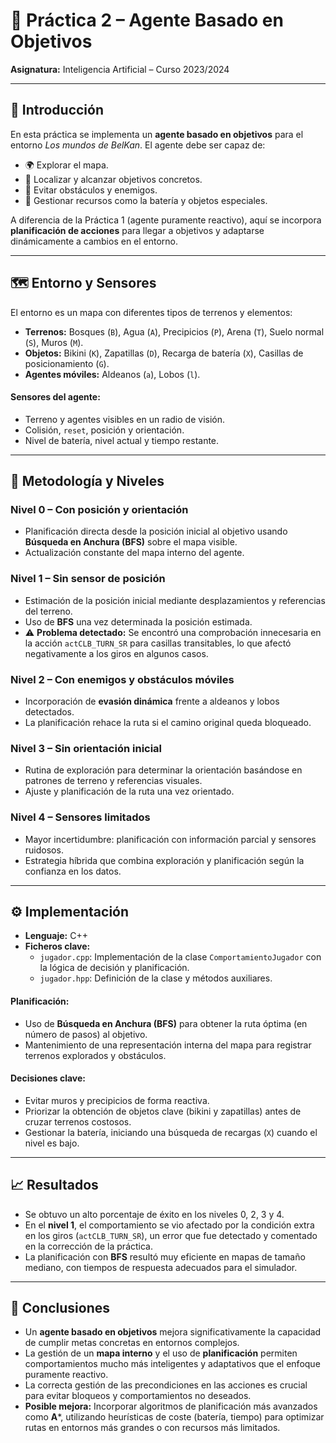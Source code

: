 
# 🤖 Práctica 2 – Agente Basado en Objetivos

**Asignatura:** Inteligencia Artificial – Curso 2023/2024  


---

## 📌 Introducción
En esta práctica se implementa un **agente basado en objetivos** para el entorno *Los mundos de BelKan*. El agente debe ser capaz de:

-   🌍 Explorar el mapa.
-   📍 Localizar y alcanzar objetivos concretos.
-   🐺 Evitar obstáculos y enemigos.
-   🔋 Gestionar recursos como la batería y objetos especiales.

A diferencia de la Práctica 1 (agente puramente reactivo), aquí se incorpora **planificación de acciones** para llegar a objetivos y adaptarse dinámicamente a cambios en el entorno.

---

## 🗺️ Entorno y Sensores
El entorno es un mapa con diferentes tipos de terrenos y elementos:

-   **Terrenos:** Bosques (`B`), Agua (`A`), Precipicios (`P`), Arena (`T`), Suelo normal (`S`), Muros (`M`).
-   **Objetos:** Bikini (`K`), Zapatillas (`D`), Recarga de batería (`X`), Casillas de posicionamiento (`G`).
-   **Agentes móviles:** Aldeanos (`a`), Lobos (`l`).

#### Sensores del agente:
-   Terreno y agentes visibles en un radio de visión.
-   Colisión, `reset`, posición y orientación.
-   Nivel de batería, nivel actual y tiempo restante.

---

## 🎯 Metodología y Niveles

### Nivel 0 – Con posición y orientación
-   Planificación directa desde la posición inicial al objetivo usando **Búsqueda en Anchura (BFS)** sobre el mapa visible.
-   Actualización constante del mapa interno del agente.

### Nivel 1 – Sin sensor de posición
-   Estimación de la posición inicial mediante desplazamientos y referencias del terreno.
-   Uso de **BFS** una vez determinada la posición estimada.
-   ⚠️ **Problema detectado:** Se encontró una comprobación innecesaria en la acción `actCLB_TURN_SR` para casillas transitables, lo que afectó negativamente a los giros en algunos casos.

### Nivel 2 – Con enemigos y obstáculos móviles
-   Incorporación de **evasión dinámica** frente a aldeanos y lobos detectados.
-   La planificación rehace la ruta si el camino original queda bloqueado.

### Nivel 3 – Sin orientación inicial
-   Rutina de exploración para determinar la orientación basándose en patrones de terreno y referencias visuales.
-   Ajuste y planificación de la ruta una vez orientado.

### Nivel 4 – Sensores limitados
-   Mayor incertidumbre: planificación con información parcial y sensores ruidosos.
-   Estrategia híbrida que combina exploración y planificación según la confianza en los datos.

---

## ⚙️ Implementación

-   **Lenguaje:** C++
-   **Ficheros clave:**
    -   `jugador.cpp`: Implementación de la clase `ComportamientoJugador` con la lógica de decisión y planificación.
    -   `jugador.hpp`: Definición de la clase y métodos auxiliares.

#### Planificación:
-   Uso de **Búsqueda en Anchura (BFS)** para obtener la ruta óptima (en número de pasos) al objetivo.
-   Mantenimiento de una representación interna del mapa para registrar terrenos explorados y obstáculos.

#### Decisiones clave:
-   Evitar muros y precipicios de forma reactiva.
-   Priorizar la obtención de objetos clave (bikini y zapatillas) antes de cruzar terrenos costosos.
-   Gestionar la batería, iniciando una búsqueda de recargas (`X`) cuando el nivel es bajo.

---

## 📈 Resultados
-   Se obtuvo un alto porcentaje de éxito en los niveles 0, 2, 3 y 4.
-   En el **nivel 1**, el comportamiento se vio afectado por la condición extra en los giros (`actCLB_TURN_SR`), un error que fue detectado y comentado en la corrección de la práctica.
-   La planificación con **BFS** resultó muy eficiente en mapas de tamaño mediano, con tiempos de respuesta adecuados para el simulador.

---

## 📝 Conclusiones
-   Un **agente basado en objetivos** mejora significativamente la capacidad de cumplir metas concretas en entornos complejos.
-   La gestión de un **mapa interno** y el uso de **planificación** permiten comportamientos mucho más inteligentes y adaptativos que el enfoque puramente reactivo.
-   La correcta gestión de las precondiciones en las acciones es crucial para evitar bloqueos y comportamientos no deseados.
-   **Posible mejora:** Incorporar algoritmos de planificación más avanzados como **A***, utilizando heurísticas de coste (batería, tiempo) para optimizar rutas en entornos más grandes o con recursos más limitados.
```
